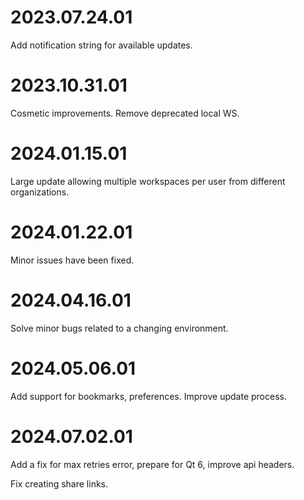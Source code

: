# 2023.07.24.01
Add notification string for available updates.

# 2023.10.31.01
Cosmetic improvements.  Remove deprecated local WS.

# 2024.01.15.01
Large update allowing multiple workspaces per user from different
organizations.

# 2024.01.22.01
Minor issues have been fixed.

# 2024.04.16.01
Solve minor bugs related to a changing environment.

# 2024.05.06.01
Add support for bookmarks, preferences. Improve update process.

# 2024.07.02.01
Add a fix for max retries error, prepare for Qt 6, improve api headers.

<version>
Fix creating share links.
